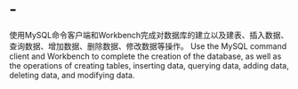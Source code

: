 # -
使用MySQL命令客户端和Workbench完成对数据库的建立以及建表、插入数据、查询数据、增加数据、删除数据、修改数据等操作。
Use the MySQL command client and Workbench to complete the creation of the database, as well as the operations of creating tables, inserting data, querying data, adding data, deleting data, and modifying data.
